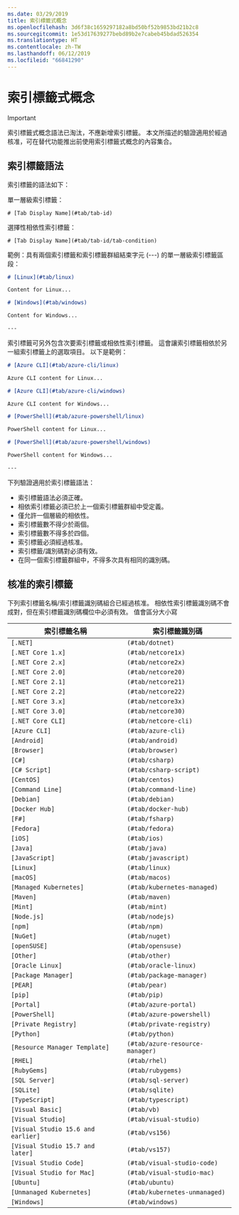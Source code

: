 ```yaml
---
ms.date: 03/29/2019
title: 索引標籤式概念
ms.openlocfilehash: 3d6f38c1659297182a8bd50bf52b9853bd21b2c8
ms.sourcegitcommit: 1e53d17639277bebd89b2e7cabeb45bdad526354
ms.translationtype: HT
ms.contentlocale: zh-TW
ms.lasthandoff: 06/12/2019
ms.locfileid: "66841290"
---
```

# <a name="tabbed-conceptual"></a>索引標籤式概念

> [!IMPORTANT]
> 索引標籤式概念語法已淘汰，不應新增索引標籤。 本文所描述的驗證適用於經過核准，可在替代功能推出前使用索引標籤式概念的內容集合。

## <a name="tab-syntax"></a>索引標籤語法

索引標籤的語法如下：

單一層級索引標籤：

`# [Tab Display Name](#tab/tab-id)`

選擇性相依性索引標籤：

`# [Tab Display Name](#tab/tab-id/tab-condition)`

範例：具有兩個索引標籤和索引標籤群組結束字元 (---) 的單一層級索引標籤區段：

```markdown
# [Linux](#tab/linux)

Content for Linux...

# [Windows](#tab/windows)

Content for Windows...

---
```

索引標籤可另外包含次要索引標籤或相依性索引標籤。 這會讓索引標籤相依於另一組索引標籤上的選取項目。 以下是範例：

```markdown
# [Azure CLI](#tab/azure-cli/linux)

Azure CLI content for Linux...

# [Azure CLI](#tab/azure-cli/windows)

Azure CLI content for Windows...

# [PowerShell](#tab/azure-powershell/linux)

PowerShell content for Linux...

# [PowerShell](#tab/azure-powershell/windows)

PowerShell content for Windows...

---
```

下列驗證適用於索引標籤語法：

- 索引標籤語法必須正確。
- 相依索引標籤必須已於上一個索引標籤群組中受定義。
- 僅允許一個層級的相依性。
- 索引標籤數不得少於兩個。
- 索引標籤數不得多於四個。
- 索引標籤必須經過核准。
- 索引標籤/識別碼對必須有效。
- 在同一個索引標籤群組中，不得多次具有相同的識別碼。

## <a name="approved-tabs"></a>核准的索引標籤

下列索引標籤名稱/索引標籤識別碼組合已經過核准。 相依性索引標籤識別碼不會成對，但在索引標籤識別碼欄位中必須有效。 值會區分大小寫

|索引標籤名稱              |索引標籤識別碼            |
|----------------------|------------------|
|`[.NET]`              |`(#tab/dotnet)`   |
|`[.NET Core 1.x]`     |`(#tab/netcore1x)`|
|`[.NET Core 2.x]`     |`(#tab/netcore2x)`|
|`[.NET Core 2.0]`     |`(#tab/netcore20)`|
|`[.NET Core 2.1]`     |`(#tab/netcore21)`|
|`[.NET Core 2.2]`     |`(#tab/netcore22)`|
|`[.NET Core 3.x]`     |`(#tab/netcore3x)`|
|`[.NET Core 3.0]`     |`(#tab/netcore30)`|
|`[.NET Core CLI]`     |`(#tab/netcore-cli)`|
|`[Azure CLI]`         |`(#tab/azure-cli)`|
|`[Android]`           |`(#tab/android)`  |
|`[Browser]`           |`(#tab/browser)`  |
|`[C#]`                |`(#tab/csharp)`   |
|`[C# Script]`         |`(#tab/csharp-script)`|
|`[CentOS]`            |`(#tab/centos)`|
|`[Command Line]`      |`(#tab/command-line)`|
|`[Debian]`            |`(#tab/debian)`|
|`[Docker Hub]`        |`(#tab/docker-hub)`|
|`[F#]`                |`(#tab/fsharp)`|
|`[Fedora]`            |`(#tab/fedora)`|
|`[iOS]`               |`(#tab/ios)`      |
|`[Java]`              |`(#tab/java)`|
|`[JavaScript]`        |`(#tab/javascript)`|
|`[Linux]`             |`(#tab/linux)`    |
|`[macOS]`             |`(#tab/macos)`    |
|`[Managed Kubernetes]`|`(#tab/kubernetes-managed)`|
|`[Maven]`             |`(#tab/maven)`|
|`[Mint]`              |`(#tab/mint)`|
|`[Node.js]`           |`(#tab/nodejs)`|
|`[npm]`               |`(#tab/npm)` |
|`[NuGet]`             |`(#tab/nuget)`|
|`[openSUSE]`          |`(#tab/opensuse)`|
|`[Other]`             |`(#tab/other)` |
|`[Oracle Linux]`      |`(#tab/oracle-linux)`|
|`[Package Manager]`   |`(#tab/package-manager)` |
|`[PEAR]`              |`(#tab/pear)`|
|`[pip]`               |`(#tab/pip)`|
|`[Portal]`            |`(#tab/azure-portal)`    |
|`[PowerShell]`        |`(#tab/azure-powershell)`|
|`[Private Registry]`  |`(#tab/private-registry)`|
|`[Python]`            |`(#tab/python)`|
|`[Resource Manager Template]`|`(#tab/azure-resource-manager)`|
|`[RHEL]`              |`(#tab/rhel)`|
|`[RubyGems]`          |`(#tab/rubygems)`|
|`[SQL Server]`        |`(#tab/sql-server)`|
|`[SQLite]`            |`(#tab/sqlite)`|
|`[TypeScript]`        |`(#tab/typescript)`|
|`[Visual Basic]`      |`(#tab/vb)` |
|`[Visual Studio]`     |`(#tab/visual-studio)`|
|`[Visual Studio 15.6 and earlier]`|`(#tab/vs156)`|
|`[Visual Studio 15.7 and later]`  |`(#tab/vs157)`|
|`[Visual Studio Code]`            |`(#tab/visual-studio-code)`|
|`[Visual Studio for Mac]`         |`(#tab/visual-studio-mac)`|
|`[Ubuntu]`                        |`(#tab/ubuntu)`|
|`[Unmanaged Kubernetes]`          |`(#tab/kubernetes-unmanaged)`|
|`[Windows]`   |`(#tab/windows)`   |